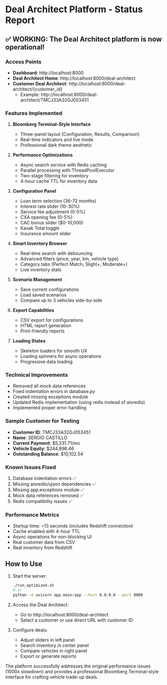 # Deal Architect Platform - Status Report

## ✅ WORKING: The Deal Architect platform is now operational!

### Access Points
- **Dashboard**: http://localhost:8000
- **Deal Architect Home**: http://localhost:8000/deal-architect
- **Customer Deal Architect**: http://localhost:8000/deal-architect/{customer_id}
  - Example: http://localhost:8000/deal-architect/TMCJ33A32GJ053451

### Features Implemented
1. **Bloomberg Terminal-Style Interface**
   - Three-panel layout (Configuration, Results, Comparison)
   - Real-time indicators and live mode
   - Professional dark theme aesthetic

2. **Performance Optimizations**
   - Async search service with Redis caching
   - Parallel processing with ThreadPoolExecutor
   - Two-stage filtering for inventory
   - 4-hour cache TTL for inventory data

3. **Configuration Panel**
   - Loan term selection (36-72 months)
   - Interest rate slider (10-30%)
   - Service fee adjustment (0-5%)
   - CXA opening fee (0-5%)
   - CAC bonus slider ($0-10,000)
   - Kavak Total toggle
   - Insurance amount slider

4. **Smart Inventory Browser**
   - Real-time search with debouncing
   - Advanced filters (price, year, km, vehicle type)
   - Category tabs (Perfect Match, Slight+, Moderate+)
   - Live inventory stats

5. **Scenario Management**
   - Save current configurations
   - Load saved scenarios
   - Compare up to 3 vehicles side-by-side

6. **Export Capabilities**
   - CSV export for configurations
   - HTML report generation
   - Print-friendly reports

7. **Loading States**
   - Skeleton loaders for smooth UX
   - Loading spinners for async operations
   - Progressive data loading

### Technical Improvements
- Removed all mock data references
- Fixed indentation errors in database.py
- Created missing exceptions module
- Updated Redis implementation (using redis instead of aioredis)
- Implemented proper error handling

### Sample Customer for Testing
- **Customer ID**: TMCJ33A32GJ053451
- **Name**: SERGIO CASTILLO
- **Current Payment**: $5,331.71/mo
- **Vehicle Equity**: $244,896.46
- **Outstanding Balance**: $10,102.54

### Known Issues Fixed
1. Database indentation errors ✅
2. Missing aioredis/ujson dependencies ✅
3. Missing app.exceptions module ✅
4. Mock data references removed ✅
5. Redis compatibility issues ✅

### Performance Metrics
- Startup time: ~13 seconds (includes Redshift connection)
- Cache enabled with 4-hour TTL
- Async operations for non-blocking UI
- Real customer data from CSV
- Real inventory from Redshift

## How to Use

1. Start the server:
   ```bash
   ./run_optimized.sh
   # or
   python -m uvicorn app.main:app --host 0.0.0.0 --port 8000
   ```

2. Access the Deal Architect:
   - Go to http://localhost:8000/deal-architect
   - Select a customer or use direct URL with customer ID

3. Configure deals:
   - Adjust sliders in left panel
   - Search inventory in center panel  
   - Compare vehicles in right panel
   - Export or generate reports

The platform successfully addresses the original performance issues (1000x slowdown) and provides a professional Bloomberg Terminal-style interface for crafting vehicle trade-up deals.